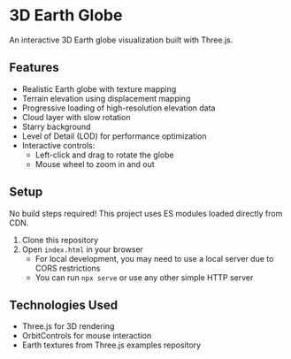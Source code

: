 # 3D Earth Globe

An interactive 3D Earth globe visualization built with Three.js.

## Features

- Realistic Earth globe with texture mapping
- Terrain elevation using displacement mapping
- Progressive loading of high-resolution elevation data
- Cloud layer with slow rotation
- Starry background
- Level of Detail (LOD) for performance optimization
- Interactive controls:
  - Left-click and drag to rotate the globe
  - Mouse wheel to zoom in and out

## Setup

No build steps required! This project uses ES modules loaded directly from CDN.

1. Clone this repository
2. Open `index.html` in your browser
   - For local development, you may need to use a local server due to CORS restrictions
   - You can run `npx serve` or use any other simple HTTP server

## Technologies Used

- Three.js for 3D rendering
- OrbitControls for mouse interaction
- Earth textures from Three.js examples repository